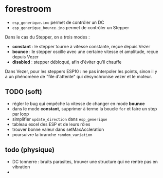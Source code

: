 # forestroom
* `esp_generique.ino` permet de contrôler un DC
* `esp_generique_bounce.ino` permet de contrôler un Stepper

Dans le cas du Stepper, on a trois modes :

* **constant** : le stepper tourne à vitesse constante, reçue depuis Vezer
* **bounce** : le stepper oscille avec une certaine vitesse et amplitude, reçue depuis Vezer
* **disabled** : stepper débloqué, afin d'éviter qu'il chauffe

Dans Vezer, pour les steppers ESP10 : ne pas interpoler les points, sinon il y a un phénomène de "file d'attente" qui désynchronise vezer et le moteur.

## TODO (soft)
* régler le bug qui empêche la vitesse de changer en mode **bounce**
* dans le mode **constant**, supprimer à terme la boucle `for` et faire un step par loop
* simplifier `update_direction` dans `esp_generique`
* tableau excel des ESP et de leurs rôles
* trouver bonne valeur dans setMaxAccleration
* poursuivre la branche `random_variation`

## todo (physique)
* DC tonnerre : bruits parasites, trouver une structure qui ne rentre pas en vibration
* 
